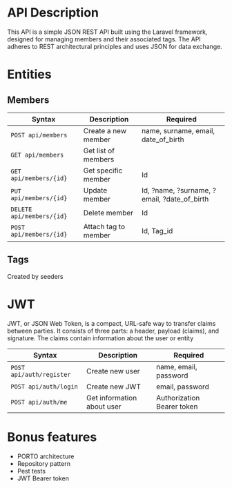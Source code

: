 # API Description

This API is a simple JSON REST API built using the Laravel framework, designed for managing members and their associated tags. The API adheres to REST architectural principles and uses JSON for data exchange.

# Entities

## Members

| Syntax                    | Description          | Required                                    |
| ------------------------- | -------------------- | ------------------------------------------- |
| `POST api/members`        | Create a new member  | name, surname, email, date_of_birth         |
| `GET api/members`         | Get list of members  |                                             |
| `GET api/members/{id}`    | Get specific member  | Id                                          |
| `PUT api/members/{id}`    | Update member        | Id, ?name, ?surname, ?email, ?date_of_birth |
| `DELETE api/members/{id}` | Delete member        | Id                                          |
| `POST api/members/{id}`   | Attach tag to member | Id, Tag_id                                  |

## Tags

Created by seeders

# JWT

JWT, or JSON Web Token, is a compact, URL-safe way to transfer claims between parties. It consists of three parts: a header, payload (claims), and signature. The claims contain information about the user or entity

| Syntax                   | Description                | Required                   |
| ------------------------ | -------------------------- | -------------------------- |
| `POST api/auth/register` | Create new user            | name, email, password      |
| `POST api/auth/login`    | Create new JWT             | email, password            |
| `POST api/auth/me`       | Get information about user | Authorization Bearer token |

# Bonus features
- PORTO architecture
- Repository pattern
- Pest tests
- JWT Bearer token